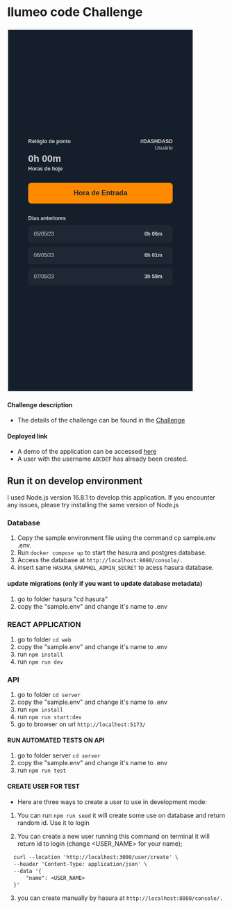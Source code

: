 # Ilumeo code Challenge

![Ilumeo application](screenshot.png)

#### Challenge description
- The details of the challenge can be found in the  [Challenge](.challenge.md)


#### Deployed link
- A demo of the application can be accessed <a href="https://ilumeo-challenge-h3xxb8mv4-felipeschiavini.vercel.app/" target="_blank"> here </a>
- A user with the username `ABCDEF` has already been created.


## Run it on develop environment

I used Node.js version 16.8.1 to develop this application. If you encounter any issues, please try installing the same version of Node.js

### Database

1. Copy the sample environment file using the command cp sample.env .env.
2. Run `docker compose up` to start the hasura and postgres database.
3. Access the database at `http://localhost:8080/console/.`
4. insert same `HASURA_GRAPHQL_ADMIN_SECRET` to acess hasura database.

#### update migrations (only if you want to update database metadata)

1. go to folder hasura "cd hasura"
2. copy the "sample.env" and change it's name to .env

### REACT APPLICATION

1. go to folder `cd web`
2. copy the "sample.env" and change it's name to .env
3. run `npm install`
4. run `npm run dev`

### API

1. go to folder `cd server`
2. copy the "sample.env" and change it's name to .env
3. run `npm install`
4. run `npm run start:dev`
5. go to browser on url `http://localhost:5173/`

#### RUN AUTOMATED TESTS ON API
1. go to folder server `cd server`
2. copy the "sample.env" and change it's name to .env
3. run `npm run test`

#### CREATE USER FOR TEST

- Here are three ways to create a user to use in development mode:

1. You can run `npm run seed` it will create some use on database and return random id. Use it to login

2. You can create a new user running this command on terminal it will return id to login (change <USER_NAME> for your name);

```
  curl --location 'http://localhost:3000/user/create' \
  --header 'Content-Type: application/json' \
  --data '{
      "name": <USER_NAME>
  }'
```

3. you can create manually by hasura at `http://localhost:8080/console/.`